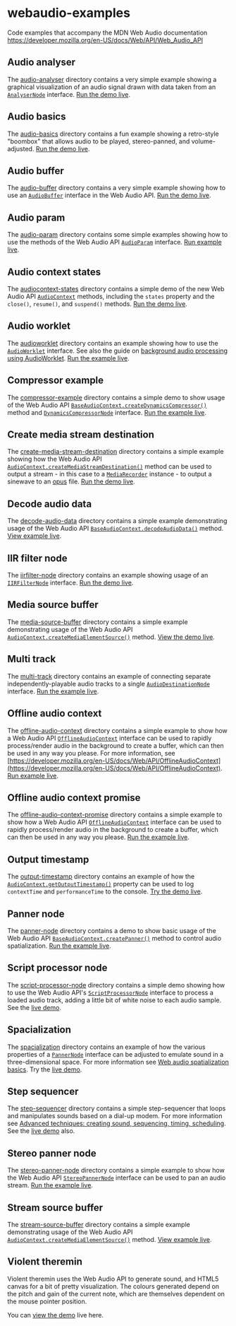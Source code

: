 # webaudio-examples
Code examples that accompany the MDN Web Audio documentation https://developer.mozilla.org/en-US/docs/Web/API/Web_Audio_API

## Audio analyser
The [audio-analyser](https://github.com/mdn/webaudio-examples/tree/master/audio-analyser) directory contains a very simple example showing a graphical visualization of an audio signal drawn with data taken from an [`AnalyserNode`](https://developer.mozilla.org/en-US/docs/Web/API/AnalyserNode) interface. [Run the demo live](http://mdn.github.io/webaudio-examples/audio-analyser/).

## Audio basics
The [audio-basics](https://github.com/mdn/webaudio-examples/tree/master/audio-basics) directory contains a fun example showing a retro-style "boombox" that allows audio to be played, stereo-panned, and volume-adjusted. [Run the demo live](http://mdn.github.io/webaudio-examples/audio-basics/).

## Audio buffer
The [audio-buffer](https://github.com/mdn/webaudio-examples/tree/master/audio-buffer) directory contains a very simple example showing how to use an [`AudioBuffer`](https://developer.mozilla.org/en-US/docs/Web/API/AudioBuffer) interface in the Web Audio API. [Run the demo live](http://mdn.github.io/webaudio-examples/audio-buffer/).

## Audio param
The [audio-param](https://github.com/mdn/webaudio-examples/tree/master/audio-param) directory contains some simple examples showing how to use the methods of the Web Audio API [`AudioParam`](https://developer.mozilla.org/en-US/docs/Web/API/AudioParam) interface. [Run example live](http://mdn.github.io/webaudio-examples/audio-param/).

## Audio context states
The [audiocontext-states](https://github.com/mdn/webaudio-examples/tree/master/audiocontext-states) directory contains a simple demo of the new Web Audio API [`AudioContext`](https://developer.mozilla.org/en-US/docs/Web/API/AudioContext) methods, including the <code>states</code> property and the <code>close()</code>, <code>resume()</code>, and <code>suspend()</code> methods. [Run the demo live](http://mdn.github.io/webaudio-examples/audiocontext-states/).

## Audio worklet
The [audioworklet](https://github.com/mdn/webaudio-examples/tree/master/audioworklet) directory contains an example showing how to use the [``AudioWorklet``](https://developer.mozilla.org/en-US/docs/Web/API/AudioWorklet) interface. See also the guide on [background audio processing using AudioWorklet](https://developer.mozilla.org/en-US/docs/Web/API/Web_Audio_API/Using_AudioWorklet). [Run the example live](http://mdn.github.io/webaudio-examples/audioworklet/).

## Compressor example
The [compressor-example](https://github.com/mdn/webaudio-examples/tree/master/compressor-example) directory contains a simple demo to show usage of the Web Audio API [`BaseAudioContext.createDynamicsCompressor()`](https://developer.mozilla.org/en-US/docs/Web/API/BaseAudioContext/createDynamicsCompressor) method and [`DynamicsCompressorNode`](https://developer.mozilla.org/en-US/docs/Web/API/DynamicsCompressorNode) interface. [Run the example live](http://mdn.github.io/webaudio-examples/compressor-example/).

## Create media stream destination
The [create-media-stream-destination](https://github.com/mdn/webaudio-examples/tree/master/create-media-stream-destination) directory contains a simple example showing how the Web Audio API [`AudioContext.createMediaStreamDestination()`](https://developer.mozilla.org/en-US/docs/Web/API/AudioContext/createMediaStreamDestination) method can be used to output a stream - in this case to a [`MediaRecorder`](https://developer.mozilla.org/en-US/docs/Web/API/MediaRecorder) instance - to output a sinewave to an [opus](https://developer.mozilla.org/en-US/docs/Web/Media/Formats/Audio_codecs#Opus) file. [Run the demo live](http://mdn.github.io/webaudio-examples/create-media-stream-destination/).

## Decode audio data
The [decode-audio-data](https://github.com/mdn/webaudio-examples/tree/master/decode-audio-data) directory contains a simple example demonstrating usage of the Web Audio API [`BaseAudioContext.decodeAudioData()`](https://developer.mozilla.org/en-US/docs/Web/API/BaseAudioContext/decodeAudioData) method. [View example live](http://mdn.github.io/webaudio-examples/decode-audio-data/).

## IIR filter node
The [iirfilter-node](https://github.com/mdn/webaudio-examples/tree/master/iirfilter-node) directory contains an example showing usage of an [`IIRFilterNode`](https://developer.mozilla.org/en-US/docs/Web/API/IIRFilterNode) interface. [Run the demo live](http://mdn.github.io/webaudio-examples/iirfilter-node/).

## Media source buffer
The [media-source-buffer](https://github.com/mdn/webaudio-examples/tree/master/media-source-buffer) directory contains a simple example demonstrating usage of the Web Audio API [`AudioContext.createMediaElementSource()`](https://developer.mozilla.org/en-US/docs/Web/API/AudioContext/createMediaElementSource) method. [View the demo live](http://mdn.github.io/webaudio-examples/media-source-buffer/).

## Multi track
The [multi-track](https://github.com/mdn/webaudio-examples/tree/master/multi-track) directory contains an example of connecting separate independently-playable audio tracks to a single [`AudioDestinationNode`](https://developer.mozilla.org/en-US/docs/Web/API/AudioDestinationNode) interface. [Run the example live](http://mdn.github.io/webaudio-examples/multi-track/).

## Offline audio context
The [offline-audio-context](https://github.com/mdn/webaudio-examples/tree/master/offline-audio-context) directory contains a simple example to show how a Web Audio API [`OfflineAudioContext`](https://developer.mozilla.org/en-US/docs/Web/API/OfflineAudioContext) interface can be used to rapidly process/render audio in the background to create a buffer, which can then be used in any way you please. For more information, see [https://developer.mozilla.org/en-US/docs/Web/API/OfflineAudioContext](https://developer.mozilla.org/en-US/docs/Web/API/OfflineAudioContext). [Run example live](http://mdn.github.io/webaudio-examples/offline-audio-context/).

## Offline audio context promise
The [offline-audio-context-promise](https://github.com/mdn/webaudio-examples/tree/master/offline-audio-context-promise) directory contains a simple example to show how a Web Audio API [`OfflineAudioContext`](https://developer.mozilla.org/en-US/docs/Web/API/OfflineAudioContext) interface can be used to rapidly process/render audio in the background to create a buffer, which can then be used in any way you please. [Run the example live](http://mdn.github.io/webaudio-examples/offline-audio-context-promise/).

## Output timestamp
The [output-timestamp](https://github.com/mdn/webaudio-examples/tree/master/output-timestamp) directory contains an example of how the [`AudioContext.getOutputTimestamp()`](https://developer.mozilla.org/en-US/docs/Web/API/AudioContext/getOutputTimestamp) property can be used to log <code>contextTime</code> and <code>performanceTime</code> to the console. [Try the demo live](https://mdn.github.io/webaudio-examples/output-timestamp/).

## Panner node
The [panner-node](https://github.com/mdn/webaudio-examples/tree/master/panner-node) directory contains a demo to show basic usage of the Web Audio API [`BaseAudioContext.createPanner()`](https://developer.mozilla.org/en-US/docs/Web/API/AudioContext/createPanner) method to control audio spatialization. [Run the example live](http://mdn.github.io/webaudio-examples/panner-node/).

## Script processor node
The [script-processor-node](https://github.com/mdn/webaudio-examples/tree/master/script-processor-node) directory contains a simple demo showing how to use the Web Audio API's [`ScriptProcessorNode`](https://developer.mozilla.org/en-US/docs/Web/API/ScriptProcessorNode) interface to process a loaded audio track, adding a little bit of white noise to each audio sample. See the [live demo](http://mdn.github.io/webaudio-examples/script-processor-node/).

## Spacialization
The [spacialization](https://github.com/mdn/webaudio-examples/tree/master/spacialization) directory contains an example of how the various properties of a [`PannerNode`](https://developer.mozilla.org/en-US/docs/Web/API/PannerNode) interface can be adjusted to emulate sound in a three-dimensional space. For more information see [Web audio spatialization basics](https://developer.mozilla.org/en-US/docs/Web/API/Web_Audio_API/Web_audio_spatialization_basics). Try the [live demo](http://mdn.github.io/webaudio-examples/spacialization/).

## Step sequencer
The [step-sequencer](https://github.com/mdn/webaudio-examples/tree/master/step-sequencer) directory contains a simple step-sequencer that loops and manipulates sounds based on a dial-up modem. For more information see [Advanced techniques: creating sound, sequencing, timing, scheduling](https://developer.mozilla.org/en-US/docs/Web/API/Web_Audio_API/Advanced_techniques). See the [live demo](http://mdn.github.io/webaudio-examples/step-sequencer/) also.

## Stereo panner node
The [stereo-panner-node](https://github.com/mdn/webaudio-examples/tree/master/stereo-panner-node) directory contains a simple example to show how the Web Audio API [`StereoPannerNode`](https://developer.mozilla.org/en-US/docs/Web/API/StereoPannerNode) interface can be used to pan an audio stream. [Run the example live](http://mdn.github.io/webaudio-examples/stereo-panner-node/).

## Stream source buffer
The [stream-source-buffer](https://github.com/mdn/webaudio-examples/tree/master/stream-source-buffer) directory contains a simple example demonstrating usage of the Web Audio API [`AudioContext.createMediaElementSource()`](https://developer.mozilla.org/en-US/docs/Web/API/AudioContext/createMediaElementSource) method. [View example live](http://mdn.github.io/webaudio-examples/stream-source-buffer/).

## Violent theremin

Violent theremin uses the Web Audio API to generate sound, and HTML5 canvas for a bit of pretty visualization. The colours generated depend on the pitch and gain of the current note, which are themselves dependent on the mouse pointer position.

You can [view the demo](http://mdn.github.io/webaudio-examples/violent-theremin/) live here.
